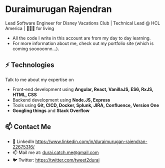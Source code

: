 # Duraimurugan Rajendran
Lead Software Engineer for Disney Vacations Club | Technical Lead @ HCL America | 👩🏾‍💻 for living

- All the code I write in this account are from my day to day learning. 
- For more information about me, check out my portfolio site (which is coming sooooonnn...).

## ⚡ Technologies
Talk to me about my expertise on 
- Front-end development using **Angular, React, VanillaJS, ES6, RxJS, HTML, CSS**
- Backend development using **Node.JS, Express**
- Tools using **Git, CICD, Docker, Splunk, JIRA, Confluence, Version One**
- **Googling things** and **Stack Overflow**

## 📫 Contact Me
- 👥 LinkedIn https://www.linkedin.com/in/duraimurugan-rajendran-22675316/
- 📫 Mail me at: durai.catch.me@gmail.com
- 🐦 Twitter: https://twitter.com/tweet2durai
